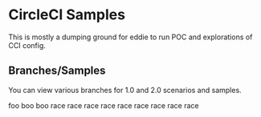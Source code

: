 # CircleCI Samples

This is mostly a dumping ground for eddie to run POC and explorations of CCI config.


## Branches/Samples

You can view various branches for 1.0 and 2.0 scenarios and samples.

foo
boo
boo
race
race
race
race
race
race
race
race
race
